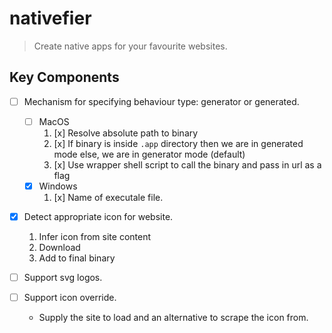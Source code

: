 # nativefier 

> Create native apps for your favourite websites. 

## Key Components 

- [ ] Mechanism for specifying behaviour type: generator or generated.  
    - [ ] MacOS
        1. [x] Resolve absolute path to binary  
        1. [x] If binary is inside `.app` directory then we are in generated mode else, we are in generator mode (default)    
        1. [x] Use wrapper shell script to call the binary and pass in url as a flag  
    - [x] Windows 
        1. [x] Name of executale file.

- [x] Detect appropriate icon for website. 
    1. Infer icon from site content  
    1. Download  
    1. Add to final binary  

- [ ] Support svg logos.
- [ ] Support icon override.
    - Supply the site to load and an alternative to scrape the icon from. 